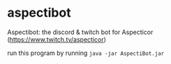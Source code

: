 # aspectibot
Aspectibot: the discord & twitch bot for Aspecticor (https://www.twitch.tv/aspecticor)

run this program by running `java -jar AspectiBot.jar`
